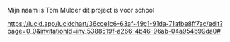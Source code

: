 Mijn naam is Tom Mulder dit project is voor school

https://lucid.app/lucidchart/36cce1c6-63af-49c1-91da-71afbe8ff7ac/edit?page=0_0&invitationId=inv_5388519f-a266-4b46-96ab-04a954b99da0#